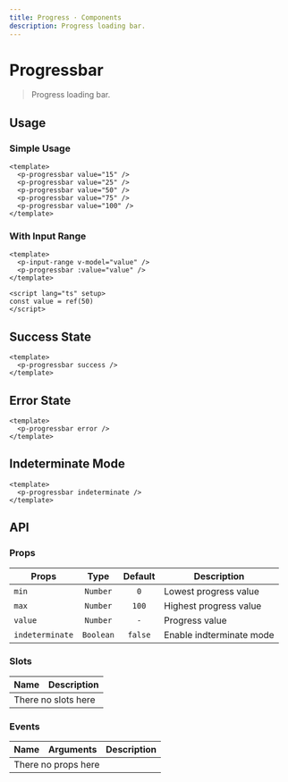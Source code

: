 ```yaml
---
title: Progress · Components
description: Progress loading bar.
---
```


<script setup>
  import pProgressbar from './Progressbar.vue'
  import pInputRange from '../input-range/InputRange.vue'
  import { ref } from 'vue-demi'

  const value = ref(50)
</script>

# Progressbar

> Progress loading bar.

## Usage

### Simple Usage

<preview class="flex-col space-y-4">
  <p-progressbar value="15" />
  <p-progressbar value="25" />
  <p-progressbar value="50" />
  <p-progressbar value="75" />
  <p-progressbar value="100" />
</preview>

```vue
<template>
  <p-progressbar value="15" />
  <p-progressbar value="25" />
  <p-progressbar value="50" />
  <p-progressbar value="75" />
  <p-progressbar value="100" />
</template>
```

### With Input Range

<preview class="flex-col space-y-4">
  <p-input-range v-model="value" />
  <p-progressbar :value="value" />
</preview>

```vue
<template>
  <p-input-range v-model="value" />
  <p-progressbar :value="value" />
</template>

<script lang="ts" setup>
const value = ref(50)
</script>
```

## Success State

<preview>
  <p-progressbar success />
</preview>

```vue
<template>
  <p-progressbar success />
</template>
```

## Error State

<preview>
  <p-progressbar error />
</preview>

```vue
<template>
  <p-progressbar error />
</template>
```

## Indeterminate Mode

<preview>
  <p-progressbar indeterminate />
</preview>

```vue
<template>
  <p-progressbar indeterminate />
</template>
```

## API

### Props

| Props           |   Type    | Default | Description                                    |
|-----------------|:---------:|:-------:|------------------------------------------------|
| `min`           | `Number`  |   `0`   | Lowest progress value                          |
| `max`           | `Number`  |  `100`  | Highest progress value                         |
| `value`         | `Number`  |   `-`   | Progress value                                 |
| `indeterminate` | `Boolean` | `false` | Enable indterminate mode                       |

### Slots

<table>
  <thead>
    <tr>
      <th>Name</th>
      <th>Description</th>
    </tr>
  </thead>
  <tbody>
    <tr>
      <td colspan="2" class="text-center">There no slots here</td>
    </tr>
  </tbody>
</table>

### Events

<table>
  <thead>
    <tr>
      <th>Name</th>
      <th>Arguments</th>
      <th>Description</th>
    </tr>
  </thead>
  <tbody>
    <tr>
      <td colspan="3" class="text-center">There no props here</td>
    </tr>
  </tbody>
</table>
